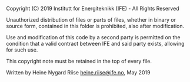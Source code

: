 Copyright (C) 2019 Institutt for Energiteknikk (IFE) - All Rights Reserved

Unauthorized distribution of files or parts of files, whether in binary or source form, contained in this folder is prohibited, also after modification.

Use and modification of this code by a second party is permitted on the condition that a valid contract between IFE and said party exists, allowing for such use.

This copyright note must be retained in the top of every file.

Written by Heine Nygard Riise heine.riise@ife.no, May 2019
